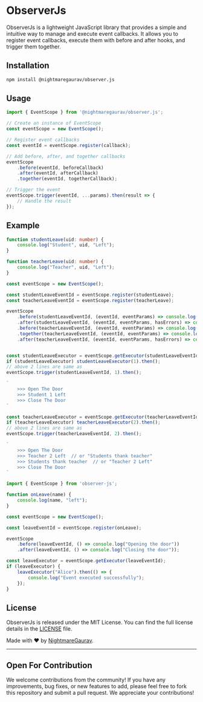 # ObserverJs

ObserverJs is a lightweight JavaScript library that provides a simple and intuitive way to manage and execute event callbacks. It allows you to register event callbacks, execute them with before and after hooks, and trigger them together.

## Installation
```bash
npm install @nightmaregaurav/observer.js
````

## Usage

```javascript
import { EventScope } from '@nightmaregaurav/observer.js';

// Create an instance of EventScope
const eventScope = new EventScope();

// Register event callbacks
const eventId = eventScope.register(callback);

// Add before, after, and together callbacks
eventScope
    .before(eventId, beforeCallback)
    .after(eventId, afterCallback)
    .together(eventId, togetherCallback);

// Trigger the event
eventScope.trigger(eventId, ...params).then(result => {
    // Handle the result
});
```

## Example

```typescript
function studentLeave(uid: number) {
    console.log("Student", uid, "Left");
}

function teacherLeave(uid: number) {
    console.log("Teacher", uid, "Left");
}

const eventScope = new EventScope();

const studentLeaveEventId = eventScope.register(studentLeave);
const teacherLeaveEventId = eventScope.register(teacherLeave);

eventScope
    .before(studentLeaveEventId, (eventId, eventParams) => console.log("Open The Door"))
    .after(studentLeaveEventId, (eventId, eventParams, hasErrors) => console.log("Close The Door"))
    .before(teacherLeaveEventId, (eventId, eventParams) => console.log("Open The Door"))
    .together(teacherLeaveEventId, (eventId, eventParams) => console.log("Students thank teacher"))
    .after(teacherLeaveEventId, (eventId, eventParams, hasErrors) => console.log("Close The Door"));


const studentLeaveExecutor = eventScope.getExecutor(studentLeaveEventId);
if (studentLeaveExecutor) studentLeaveExecutor(1).then();
// above 2 lines are same as
eventScope.trigger(studentLeaveEventId, 1).then();

`
    >>> Open The Door
    >>> Student 1 Left
    >>> Close The Door
`

const teacherLeaveExecutor = eventScope.getExecutor(teacherLeaveEventId);
if (teacherLeaveExecutor) teacherLeaveExecutor(2).then();
// above 2 lines are same as
eventScope.trigger(teacherLeaveEventId, 2).then();

`
    >>> Open The Door
    >>> Teacher 2 Left  // or "Students thank teacher"
    >>> Students thank teacher  // or "Teacher 2 Left"
    >>> Close The Door
`

```

```javascript
import { EventScope } from 'observer-js';

function onLeave(name) {
    console.log(name, "left");
}

const eventScope = new EventScope();

const leaveEventId = eventScope.register(onLeave);

eventScope
    .before(leaveEventId, () => console.log("Opening the door"))
    .after(leaveEventId, () => console.log("Closing the door"));

const leaveExecutor = eventScope.getExecutor(leaveEventId);
if (leaveExecutor) {
    leaveExecutor("Alice").then(() => {
        console.log("Event executed successfully");
    });
}
```

## License

ObserverJs is released under the MIT License. You can find the full license details in the [LICENSE](LICENSE) file.

Made with ❤️ by [NightmareGaurav](https://github.com/nightmaregaurav).

---
Open For Contribution
---

We welcome contributions from the community! If you have any improvements, bug fixes, or new features to add, please feel free to fork this repository and submit a pull request. We appreciate your contributions!
